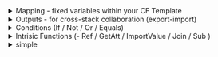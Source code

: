 <details>
<summary>Mapping  - fixed variables within your CF Template</summary>
 
```
   RegionMap:
     us-east-1:
       "32" : "ami-234452"
       "64" : "ami-34j542"
     us-west-1:
       "32" : "ami-werw235"
       "64" : "ami-wqewr23"
```
!FindInMap [MapName, TopLevelKey, SecondLevelKey]

```
Resources:
  myEC2Instance:
    Type: "AWS::EC2::Instance"
    Proeperties:
      ImageId: !FindInMap [RegionMap, !Ref "AWS::Region", 32]
      InstanceType: t2.micro
```
</details>


<details>
<summary>Outputs - for cross-stack collaboration (export-import)</summary>

```
Outputs:                            
  VPCID:
    Description: the ID of this VPC
    Value: !Ref MyVPC
    Export:                                      -- export from one template
      Name: ExportedVPCID

Resources:
  MySubnet:
    Type: AWS::EC2::Subnet
    Properties:
      AvailabilityZone: eu-north-1a
      CidrBlock: 10.32.0.0/24
      VpcId: !ImportValue ExportedVPCID         -- import in another template
```
</details>


<details>
<summary>Conditions (If / Not / Or / Equals)</summary>

```
Conditions:
  CreateProdResources: !Equals [ !Ref EnvType, prod ]
```

  - !And
  - !Equals
  - !If
  - !Not
  - !Or
</details>

<details>
<summary>Intrisic Functions (- Ref / GetAtt / ImportValue / Join / Sub ) </summary>

  - Ref   
  
     ```
     function can be leveraged to reference:
       • Parameters => returns the value of the parameter
       • Resources => returns the physical ID of the underlying resource (ex: EC2 ID)
     ```
     
    Ref: -- reference to parameter
  Fn:Ref  / !Ref = the same
  
  ```
  VPC:
    Type: AWS::EC2::VPC
    Properties:
      CidrBlock: !Ref VpcCIDR
      EnableDnsSupport: true
      EnableDnsHostnames: true
      Tags:
        - Key: Name
          Value: !Ref EnvironmentName

  PublicSubnet1:
    Type: AWS::EC2::Subnet
    Properties:
      VpcId: !Ref VPC
      AvailabilityZone: !Select [ 0, !GetAZs '' ]
      CidrBlock: !Ref PublicSubnet1CIDR
      MapPublicIpOnLaunch: true
      Tags:
        - Key: Name
          Value: !Sub ${EnvironmentName} Public Subnet (AZ1)
```

  - GetAtt -Attributes are attached to any resources you create

     ```
      Resources:
        EC2Instance:
          Type: "AWS::EC2::Instance"
          Properties:
            ImageId: ami-sdfs23
            InstanceType: t2.micro

        NewVolume:
          Type: "AWS::EC2::Volume"
          Condition: CreateProdResources
          Properties:
            Size: 100
            AvailabilityZone:
              !GetAtt EC2Instance.AvailabilityZone             --get att from ec2 instance
     ```
</details>

<details>
<summary>simple</summary>
<br> count = 4
</details>
      
